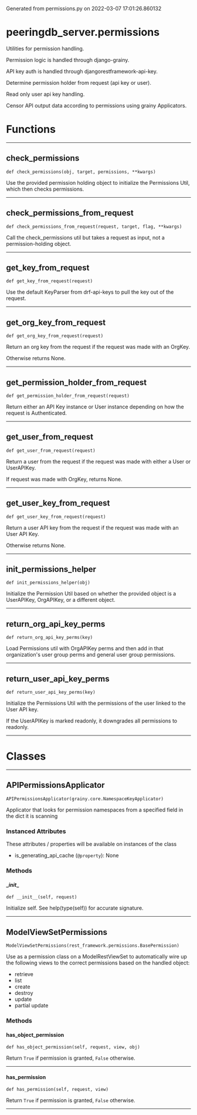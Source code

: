Generated from permissions.py on 2022-03-07 17:01:26.860132

# peeringdb_server.permissions

Utilities for permission handling.

Permission logic is handled through django-grainy.

API key auth is handled through djangorestframework-api-key.

Determine permission holder from request (api key or user).

Read only user api key handling.

Censor API output data according to permissions using grainy Applicators.

# Functions
---

## check_permissions
`def check_permissions(obj, target, permissions, **kwargs)`

Use the provided permission holding object to initialize
the Permissions Util, which then checks permissions.

---
## check_permissions_from_request
`def check_permissions_from_request(request, target, flag, **kwargs)`

Call the check_permissions util but takes a request as
input, not a permission-holding object.

---
## get_key_from_request
`def get_key_from_request(request)`

Use the default KeyParser from drf-api-keys to pull the key out of the request.

---
## get_org_key_from_request
`def get_org_key_from_request(request)`

Return an org key from the request if the request
was made with an OrgKey.

Otherwise returns None.

---
## get_permission_holder_from_request
`def get_permission_holder_from_request(request)`

Return either an API Key instance or User instance
depending on how the request is Authenticated.

---
## get_user_from_request
`def get_user_from_request(request)`

Return a user from the request if the request
was made with either a User or UserAPIKey.

If request was made with OrgKey, returns None.

---
## get_user_key_from_request
`def get_user_key_from_request(request)`

Return a user API key from the request if the request
was made with an User API Key.

Otherwise returns None.

---
## init_permissions_helper
`def init_permissions_helper(obj)`

Initialize the Permission Util based on
whether the provided object is a UserAPIKey, OrgAPIKey,
or a different object.

---
## return_org_api_key_perms
`def return_org_api_key_perms(key)`

Load Permissions util with OrgAPIKey perms
and then add in that organization's user group perms
and general user group permissions.

---
## return_user_api_key_perms
`def return_user_api_key_perms(key)`

Initialize the Permissions Util with the
permissions of the user linked to the User API
key.

If the UserAPIKey is marked readonly, it downgrades
all permissions to readonly.

---
# Classes
---

## APIPermissionsApplicator

```
APIPermissionsApplicator(grainy.core.NamespaceKeyApplicator)
```

Applicator that looks for permission namespaces from
a specified field in the dict it is scanning


### Instanced Attributes

These attributes / properties will be available on instances of the class

- is_generating_api_cache (`@property`): None

### Methods

#### \__init__
`def __init__(self, request)`

Initialize self.  See help(type(self)) for accurate signature.

---

## ModelViewSetPermissions

```
ModelViewSetPermissions(rest_framework.permissions.BasePermission)
```

Use as a permission class on a ModelRestViewSet
to automatically wire up the following views
to the correct permissions based on the handled object:
- retrieve
- list
- create
- destroy
- update
- partial update


### Methods

#### has_object_permission
`def has_object_permission(self, request, view, obj)`

Return `True` if permission is granted, `False` otherwise.

---
#### has_permission
`def has_permission(self, request, view)`

Return `True` if permission is granted, `False` otherwise.

---
